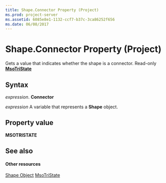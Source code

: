 ```yaml
---
title: Shape.Connector Property (Project)
ms.prod: project-server
ms.assetid: 6085e8e1-1132-ccf7-b37c-3ca86252f656
ms.date: 06/08/2017
---
```



# Shape.Connector Property (Project)
Gets a value that indicates whether the shape is a connector. Read-only  **[MsoTriState](http://msdn.microsoft.com/en-us/library/office/ff860737%28v=office.15%29)**

## Syntax

 _expression_. **Connector**

 _expression_ A variable that represents a **Shape** object.


## Property value

 **MSOTRISTATE**


## See also


#### Other resources


[Shape Object](Project.shape.md)
[MsoTriState](http://msdn.microsoft.com/en-us/library/office/ff860737%28v=office.15%29)
